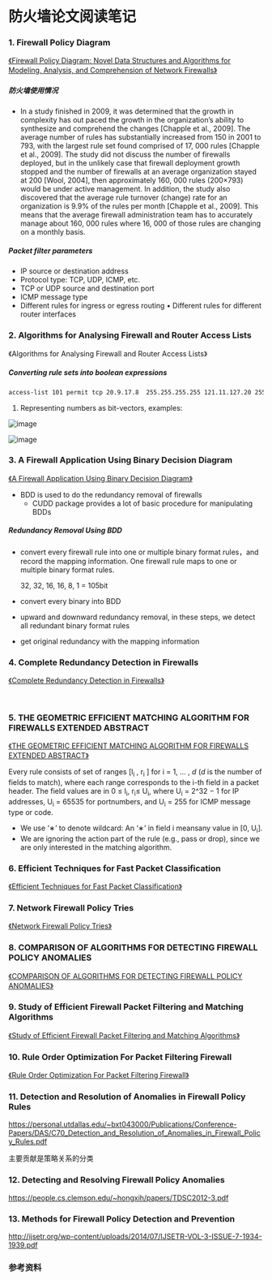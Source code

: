 # 防火墙论文阅读笔记

### 1. Firewall Policy Diagram

[《Firewall Policy Diagram: Novel Data Structures and Algorithms for Modeling, Analysis, and Comprehension of Network Firewalls》](https://kuscholarworks.ku.edu/bitstream/handle/1808/11462/Clark_ku_0099D_12729_DATA_1.pdf;sequence=1)

##### 防火墙使用情况

* In a study finished in 2009, it was determined that the growth in complexity has out paced the growth in the organization’s ability to synthesize and comprehend the changes [Chapple et al., 2009]. The average number of rules has substantially increased from 150 in 2001 to 793, with the largest rule set found comprised of 17, 000 rules [Chapple et al., 2009]. The study did not discuss the number of firewalls deployed, but in the unlikely case that firewall deployment growth stopped and the number of firewalls at an average organization stayed at 200 [Wool, 2004], then approximately 160, 000 rules (200×793) would be under active management. In addition, the study also discovered that the average
  rule turnover (change) rate for an organization is 9.9% of the rules per month [Chapple et al., 
  2009]. This means that the average firewall administration team has to accurately manage
  about 160, 000 rules where 16, 000 of those rules are changing on a monthly basis.

##### Packet filter parameters

* IP source or destination address
* Protocol type: TCP, UDP, ICMP, etc.
* TCP or UDP source and destination port
* ICMP message type
* Different rules for ingress or egress routing • Different rules for different router interfaces

### 2. Algorithms for Analysing Firewall and Router Access Lists

《Algorithms for Analysing Firewall and Router Access Lists》

##### 	Converting rule sets into boolean expressions

```bash
access-list 101 permit tcp 20.9.17.8  255.255.255.255 121.11.127.20 255.255.255.255 range 23 27
```

1. Representing numbers as bit-vectors, examples:

![image](https://songtianyi-blog.oss-cn-shenzhen.aliyuncs.com/20.9.17.8-bool-expression.png)

![image](https://songtianyi-blog.oss-cn-shenzhen.aliyuncs.com/128.0.0.0:8-bool-expression.png)

### 3. A Firewall Application Using Binary Decision Diagram

[《A Firewall Application Using Binary Decision Diagram》](http://dpi-proceedings.com/index.php/dtcse/article/viewFile/8909/8478)

* BDD is used to do the redundancy removal of firewalls
  + CUDD package provides a lot of basic procedure for manipulating BDDs

##### Redundancy Removal Using BDD

* convert every firewall rule into one or multiple binary format rules，and record the mapping information. One firewall rule maps to one or multiple binary format rules.

  32, 32, 16, 16, 8, 1 = 105bit

* convert every binary into BDD

* upward and downward redundancy removal, in these steps, we detect all redundant binary format rules

* get original redundancy with the mapping information

### 4. Complete Redundancy Detection in Firewalls

[《Complete Redundancy Detection in Firewalls》](https://web.cse.msu.edu/~alexliu/publications/Redundancy/redundancy.pdf)

​

### 5. THE GEOMETRIC EFFICIENT MATCHING ALGORITHM FOR FIREWALLS EXTENDED ABSTRACT

[《THE GEOMETRIC EFFICIENT MATCHING ALGORITHM FOR FIREWALLS EXTENDED ABSTRACT》](https://www.eng.tau.ac.il/~yash/ieeei04-gem.pdf)

Every rule consists of set of ranges [l<sub>i</sub> , r<sub>i</sub> ] for i = 1, ... , *d* (*d* is the number of fields to match), where each range corresponds to the i-th field in a packet header. The field values are in 0 ≤ l<sub>i</sub>, r<sub>i</sub>≤ U<sub>i</sub>, where U<sub>i</sub> = 2^32 − 1 for IP addresses, U<sub>i</sub> = 65535 for portnumbers, and U<sub>i</sub> = 255 for ICMP message type or code.

* We use ‘∗’ to denote wildcard: An ‘∗’ in field i meansany value in [0, U<sub>i</sub>].
* We are ignoring the action part of the rule (e.g., pass or drop), since we are only interested in the matching algorithm.

### 6. Efficient Techniques for Fast Packet Classification

[《Efficient Techniques for Fast Packet Classification》](https://pdfs.semanticscholar.org/6e41/003adff1179f3bea0765743877a699b7f49e.pdf)

### 7. Network Firewall Policy Tries

[《Network Firewall Policy Tries》](https://pdfs.semanticscholar.org/bca2/0ba743daf0b9a786fe3d5faa90d53a9a7344.pdf)

### 8. COMPARISON OF ALGORITHMS FOR DETECTING FIREWALL POLICY ANOMALIES

[《COMPARISON OF ALGORITHMS FOR DETECTING FIREWALL POLICY ANOMALIES》](http://www.iraj.in/journal/journal_file/journal_pdf/3-218-145413332618-22.pdf)

### 9. Study of Efficient Firewall Packet Filtering and Matching Algorithms

[《Study of Efficient Firewall Packet Filtering and Matching Algorithms》](https://www.ijraset.com/fileserve.php?FID=1384)

### 10. Rule Order Optimization For Packet Filtering Firewall

[《Rule Order Optimization For Packet Filtering Firewall》](https://www.ijser.org/researchpaper/Rule-order-optimization-for-packet-filtering-firewall.pdf)

### 11. Detection and Resolution of Anomalies in Firewall Policy Rules

https://personal.utdallas.edu/~bxt043000/Publications/Conference-Papers/DAS/C70_Detection_and_Resolution_of_Anomalies_in_Firewall_Policy_Rules.pdf

主要贡献是策略关系的分类

### 12. Detecting and Resolving Firewall Policy Anomalies

https://people.cs.clemson.edu/~hongxih/papers/TDSC2012-3.pdf

### 13. Methods for Firewall Policy Detection and Prevention

http://ijsetr.org/wp-content/uploads/2014/07/IJSETR-VOL-3-ISSUE-7-1934-1939.pdf

### 参考资料​​​

​
